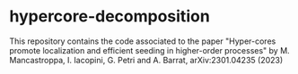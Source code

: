 # hypercore-decomposition
This repository contains the code associated to the paper "Hyper-cores promote localization and efficient seeding in higher-order processes" by M. Mancastroppa, I. Iacopini, G. Petri and A. Barrat, arXiv:2301.04235 (2023)

